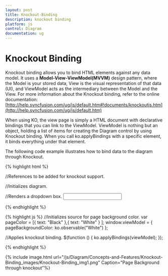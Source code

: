 ```yaml
---
layout: post
title: Knockout-Binding
description: knockout binding
platform: js
control: Diagram
documentation: ug
---
```


# Knockout Binding

Knockout binding allows you to bind HTML elements against any data model. It uses a **Model-View-ViewModel(MVVM)** design pattern, where the Model is your stored data, View is the visual representation of that data (UI), and ViewModel acts as the intermediary between the Model and the View. For more information about the Knockout binding, refer to the online documentation: [http://help.syncfusion.com/ug/js/default.htm#!documents/knockoutjs.htm](http://help.syncfusion.com/ug/js/default.htm)

When using KO, the view page is simply a HTML document with declarative bindings that you can link to the ViewModel. ViewModel is nothing but an object, holding a list of items for creating the Diagram control by using Knockout binding. When you call ko.applyBindings with a specific element, it binds everything under that element.

The following code example illustrates how to bind data to the diagram through Knockout.

{% highlight html %}

//References to be added for knockout support.
<script src="http://ajax.aspnetcdn.com/ajax/knockout/knockout-2.2.1.js"></script>
<script src="http://cdn.syncfusion.com/js/web/ej.unobtrusive-latest.min.js"></script>
<script src="http://cdn.syncfusion.com/js/ej.widget.ko-latest.min.js"></script>

//Initializes diagram.
<div id="diagram" data-bind="ejDiagram: ({
    height: '500px', width: '700px',
    backgroundColor: 'whitesmoke',
    pageSettings: {
        pageBackgroundColor: pageBackgroundColor,
        pageWidth: 500,
        pageHeight: 500
    }})">
</div>
<div>
    //Renders a dropdown box.
    <input id="Text1" data-bind="ejDropDownList:{ dataSource: pageColor, value: pageBackgroundColor, width: '100px'}">
</div>

{% endhighlight %}

{% highlight js %}
//Initializes source for page background color.
var pageColor = [{ text: "Black" },{ text: "White" } ];
window.viewModel = { pageBackgroundColor: ko.observable("White")                 };

//Applies knockout binding.
$(function () {
    ko.applyBindings(viewModel);
});

{% endhighlight %}

{% include image.html url="/js/Diagram/Concepts-and-Features/Knockout-Binding_images/Knockout-Binding_img1.png" Caption="Page Background through knockout"%}
